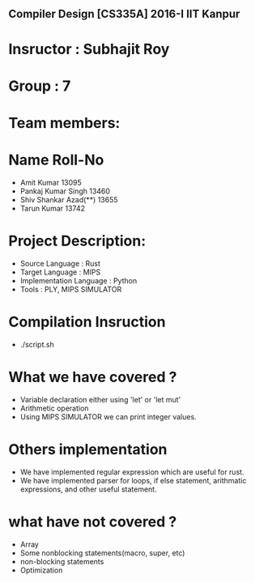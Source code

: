 
## Compiler Design [CS335A] 2016-I IIT Kanpur ##
# Insructor : Subhajit Roy
# Group : 7
# Team members:
# Name			Roll-No
* Amit Kumar		13095
* Pankaj Kumar Singh	13460
* Shiv Shankar Azad(**)	13655
* Tarun Kumar  		13742

# Project Description: 
* Source Language : Rust
* Target Language : MIPS
* Implementation Language : Python 
* Tools : PLY, MIPS SIMULATOR

# Compilation Insruction
* ./script.sh

# What we have covered ?
* Variable declaration either using 'let' or 'let mut'
* Arithmetic operation 
* Using MIPS SIMULATOR we can print integer values.

# Others implementation
* We have implemented regular expression which are useful for rust. 
* We have implemented parser for loops, if else statement, arithmatic expressions, and other useful statement.

# what have not covered ?
* Array
* Some nonblocking statements(macro, super, etc)
* non-blocking statements
* Optimization

